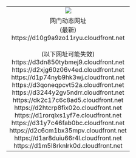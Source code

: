 ﻿<table>
  <tr></tr>
  <tr><td colspan=2 align=center><img src="https://d10g9a9zo11ryu.cloudfront.net/Up/oGate.jpg" /></td></tr>
  <tr><td colspan=2 align=center>网门动态网址<br/>(最新)
<br>https://d10g9a9zo11ryu.cloudfront.net
<br/><br/>(以下网址可能失效)
<br>https://d3dn850tybmej9.cloudfront.net
<br>https://d2xjg60z06v4ed.cloudfront.net
<br>https://d1p74nyb9hk3wj.cloudfront.net
<br>https://d3qoneqpcvt52a.cloudfront.net
<br>https://d3244y2gv5ndrr.cloudfront.net
<br>https://dk2c17c6c8ad5.cloudfront.net
<br>https://d2htcrp8fix02o.cloudfront.net
<br>https://d1rorqlxs1yf7e.cloudfront.net
<br>https://d31y7c46fab0bc.cloudfront.net
<br>https://d2c6cm1bx35mpv.cloudfront.net
<br>https://d1ar8duiu66r4l.cloudfront.net
<br>https://d1m5l8rknlrk0d.cloudfront.net
    </td>
  </tr>
</table>
